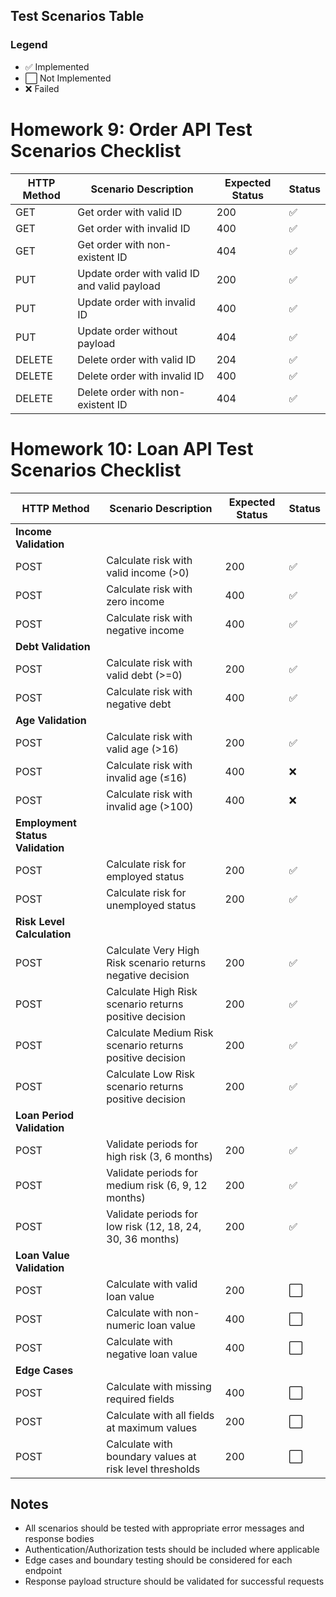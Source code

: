 ## Test Scenarios Table

### Legend

- ✅ Implemented
- ⬜ Not Implemented
- ❌ Failed

# Homework 9: Order API Test Scenarios Checklist

| HTTP Method | Scenario Description                         | Expected Status | Status |
| ----------- | -------------------------------------------- | --------------- | ------ |
| GET         | Get order with valid ID                      | 200             | ✅     |
| GET         | Get order with invalid ID                    | 400             | ✅     |
| GET         | Get order with non-existent ID               | 404             | ✅     |
| PUT         | Update order with valid ID and valid payload | 200             | ✅     |
| PUT         | Update order with invalid ID                 | 400             | ✅     |
| PUT         | Update order without payload                 | 404             | ✅     |
| DELETE      | Delete order with valid ID                   | 204             | ✅     |
| DELETE      | Delete order with invalid ID                 | 400             | ✅     |
| DELETE      | Delete order with non-existent ID            | 404             | ✅     |

# Homework 10: Loan API Test Scenarios Checklist

| HTTP Method                      | Scenario Description                                        | Expected Status | Status |
| -------------------------------- | ----------------------------------------------------------- | --------------- | ----- |
| **Income Validation**            |                                                             |                 |       |
| POST                             | Calculate risk with valid income (>0)                       | 200             | ✅     |
| POST                             | Calculate risk with zero income                             | 400             | ✅     |
| POST                             | Calculate risk with negative income                         | 400             | ✅     |
| **Debt Validation**              |                                                             |                 |       |
| POST                             | Calculate risk with valid debt (>=0)                        | 200             | ✅     |
| POST                             | Calculate risk with negative debt                           | 400             | ✅     |
| **Age Validation**               |                                                             |                 |       |
| POST                             | Calculate risk with valid age (>16)                         | 200             | ✅     |
| POST                             | Calculate risk with invalid age (≤16)                       | 400             | ❌     |
| POST                             | Calculate risk with invalid age (>100)                      | 400             | ❌     |
| **Employment Status Validation** |                                                             |                 |       |
| POST                             | Calculate risk for employed status                          | 200             | ✅     |
| POST                             | Calculate risk for unemployed status                        | 200             | ✅     |
| **Risk Level Calculation**       |                                                             |                 |       |
| POST                             | Calculate Very High Risk scenario returns negative decision | 200             | ✅     |
| POST                             | Calculate High Risk scenario returns positive decision      | 200             | ✅     |
| POST                             | Calculate Medium Risk scenario returns positive decision    | 200             | ✅     |
| POST                             | Calculate Low Risk scenario returns positive decision       | 200             | ✅     |
| **Loan Period Validation**       |                                                             |                 |       |
| POST                             | Validate periods for high risk (3, 6 months)                | 200             | ✅     |
| POST                             | Validate periods for medium risk (6, 9, 12 months)          | 200             | ✅     |
| POST                             | Validate periods for low risk (12, 18, 24, 30, 36 months)   | 200             | ✅     |
| **Loan Value Validation**        |                                                             |                 |       |
| POST                             | Calculate with valid loan value                             | 200             | ⬜     |
| POST                             | Calculate with non-numeric loan value                       | 400             | ⬜     |
| POST                             | Calculate with negative loan value                          | 400             | ⬜     |
| **Edge Cases**                   |                                                             |                 |       |
| POST                             | Calculate with missing required fields                      | 400             | ⬜     |
| POST                             | Calculate with all fields at maximum values                 | 200             | ⬜     |
| POST                             | Calculate with boundary values at risk level thresholds     | 200             | ⬜     |

## Notes

- All scenarios should be tested with appropriate error messages and response bodies
- Authentication/Authorization tests should be included where applicable
- Edge cases and boundary testing should be considered for each endpoint
- Response payload structure should be validated for successful requests
